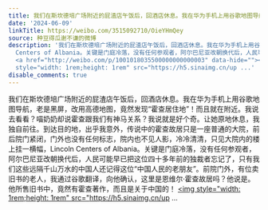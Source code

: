 ```yaml
---
title: 我们在斯坎德培广场附近的屁渣店午饭后，回酒店休息。我在华为手机上用谷歌地图导航，老是黑屏，改用高德地图，竟然发现“霍查居住地”！而且就在附近。我说去看...
date: '2024-06-09'
linkTitle: https://weibo.com/3515092710/OieYHmQey
source: 种豆得瓜谢不谦的微博
description: '我们在斯坎德培广场附近的屁渣店午饭后，回酒店休息。我在华为手机上用谷歌地图导航，老是黑屏，改用高德地图，竟然发现“霍查居住地”！而且就在附近。我说去看看？喵奶奶却说霍查跟我们有神马关系？我说就是好个奇。让她原地休息，我独自前往。到达目的地，出乎我意外，传说中的霍查故居只是一座普通的大院，前后院门紧闭，门外也没有任何标志，院内也不见人影，冷冷清清，只见大院内的楼上挂一横幅，Lincoln
  Centers of Albania。关键是门庭冷落，没有任何参观者，阿尔巴尼亚改朝换代后，人民可能早已把这位四十多年前的独裁者忘记了，只有我们这些远隔千山万水的中国人还记得这位“中国人民的老朋友”。前院门外，有位卖旧书的老人，我通过谷歌翻译，向他确认，这里是恩维尔·霍查故居吗？他说是。他所售旧书中，竟然有霍查著作，而且是关于中国的！
  <a href="http://weibo.com/p/1001018035500000000000003" data-hide=""><span class="url-icon"><img
  style="width: 1rem;height: 1rem" src="https://h5.sinaimg.cn/up ...'
disable_comments: true
---
```

我们在斯坎德培广场附近的屁渣店午饭后，回酒店休息。我在华为手机上用谷歌地图导航，老是黑屏，改用高德地图，竟然发现“霍查居住地”！而且就在附近。我说去看看？喵奶奶却说霍查跟我们有神马关系？我说就是好个奇。让她原地休息，我独自前往。到达目的地，出乎我意外，传说中的霍查故居只是一座普通的大院，前后院门紧闭，门外也没有任何标志，院内也不见人影，冷冷清清，只见大院内的楼上挂一横幅，Lincoln Centers of Albania。关键是门庭冷落，没有任何参观者，阿尔巴尼亚改朝换代后，人民可能早已把这位四十多年前的独裁者忘记了，只有我们这些远隔千山万水的中国人还记得这位“中国人民的老朋友”。前院门外，有位卖旧书的老人，我通过谷歌翻译，向他确认，这里是恩维尔·霍查故居吗？他说是。他所售旧书中，竟然有霍查著作，而且是关于中国的！ <a href="http://weibo.com/p/1001018035500000000000003" data-hide=""><span class="url-icon"><img style="width: 1rem;height: 1rem" src="https://h5.sinaimg.cn/up ...
